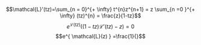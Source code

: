 $$\mathcal{L}'(tz)=\sum_{n = 0}^{+ \infty} t^{n}z^{n+1} = z \sum_{n =0 }^{+ \infty} (tz)^{n} = \frac{z}{1-tz}$$
$$e^{ \mathcal{L}(tz) }((1-tz)\mathcal{L}'(tz)-z) = 0$$
$$e^{ \mathcal{L}(z) } =\frac{1}{}$$